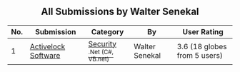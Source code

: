 ﻿<div align="center">

## All Submissions by Walter Senekal

</div>

No.  | Submission | Category | By   | User Rating
---- | ---------- | -------- | ---- | -----------
1 | [Activelock Software<br />](https://github.com/Planet-Source-Code/walter-senekal-activelock-software__10-6553) | [Security<br /><sup>.Net (C#, VB.net)</sup>](../ByCategory/security__10-14.md) | Walter Senekal | 3.6 (18 globes from 5 users)
